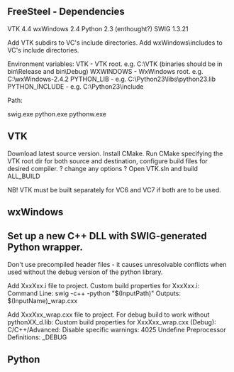 FreeSteel - Dependencies
------------------------

VTK 4.4
wxWindows 2.4
Python 2.3 (enthought?)
SWIG 1.3.21

Add VTK subdirs to VC's include directories.
Add wxWindows\includes to VC's include directories.

Environment variables:
VTK - VTK root. e.g. C:\VTK (binaries should be in bin\Release and bin\Debug)
WXWINDOWS - WxWindows root. e.g. C:\wxWindows-2.4.2
PYTHON_LIB - e.g. C:\Python23\libs\python23.lib
PYTHON_INCLUDE - e.g. C:\Python23\include

Path:

swig.exe
python.exe
pythonw.exe

VTK
---

Download latest source version.
Install CMake.
Run CMake specifying the VTK root dir for both source and destination, configure build files for desired compiler.
? change any options ?
Open VTK.sln and build ALL_BUILD 

NB! VTK must be built separately for VC6 and VC7 if both are to be used.

wxWindows
---------


Set up a new C++ DLL with SWIG-generated Python wrapper.
--------------------------------------------------------

Don't use precompiled header files - it causes unresolvable conflicts when used without the debug version of the python library.

Add XxxXxx.i file to project.
Custom build properties for XxxXxx.i:
Command Line: swig -c++ -python "$(InputPath)"
Outputs: $(InputName)_wrap.cxx

Add XxxXxx_wrap.cxx file to project.
For debug build to work without pythonXX_d.lib:
Custom build properties for XxxXxx_wrap.cxx (Debug):
C/C++/Advanced:
Disable specific warnings: 4025
Undefine Preprocessor Definitions: _DEBUG


Python
------

